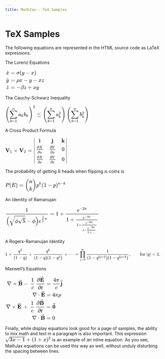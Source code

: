 ```yaml
---
title: MathJax---TeX Samples
...
```


TeX Samples
===========

The following equations are represented in the HTML source code as LaTeX
expressions.

The Lorenz Equations

<svg xmlns:xlink="http://www.w3.org/1999/xlink" width="16.965ex" height="9.176ex" style="vertical-align: -4.005ex;" viewBox="0 -2226.5 7304.5 3950.7" role="img" focusable="false" xmlns="http://www.w3.org/2000/svg">
<g stroke="currentColor" fill="currentColor" stroke-width="0" transform="matrix(1 0 0 -1 0 0)">
<g transform="translate(167,0)">
<g transform="translate(-11,0)">
<g transform="translate(0,1287)">
 <use xlink:href="#MJMATHI-78" x="0" y="0"></use>
 <use xlink:href="#MJMAIN-2D9" x="63" y="2"></use>
</g>
<g transform="translate(11,-64)">
 <use xlink:href="#MJMATHI-79" x="1" y="0"></use>
 <use xlink:href="#MJMAIN-2D9" x="60" y="3"></use>
</g>
<g transform="translate(14,-1381)">
 <use xlink:href="#MJMATHI-7A" x="16" y="0"></use>
 <use xlink:href="#MJMAIN-2D9" x="57" y="2"></use>
</g>
</g>
<g transform="translate(562,0)">
<g transform="translate(0,1287)">
 <use xlink:href="#MJMAIN-3D" x="277" y="0"></use>
 <use xlink:href="#MJMATHI-3C3" x="1334" y="0"></use>
 <use xlink:href="#MJMAIN-28" x="1906" y="0"></use>
 <use xlink:href="#MJMATHI-79" x="2296" y="0"></use>
 <use xlink:href="#MJMAIN-2212" x="3015" y="0"></use>
 <use xlink:href="#MJMATHI-78" x="4016" y="0"></use>
 <use xlink:href="#MJMAIN-29" x="4589" y="0"></use>
</g>
<g transform="translate(0,-64)">
 <use xlink:href="#MJMAIN-3D" x="277" y="0"></use>
 <use xlink:href="#MJMATHI-3C1" x="1334" y="0"></use>
 <use xlink:href="#MJMATHI-78" x="1851" y="0"></use>
 <use xlink:href="#MJMAIN-2212" x="2646" y="0"></use>
 <use xlink:href="#MJMATHI-79" x="3647" y="0"></use>
 <use xlink:href="#MJMAIN-2212" x="4366" y="0"></use>
 <use xlink:href="#MJMATHI-78" x="5367" y="0"></use>
 <use xlink:href="#MJMATHI-7A" x="5939" y="0"></use>
</g>
<g transform="translate(0,-1381)">
 <use xlink:href="#MJMAIN-3D" x="277" y="0"></use>
 <use xlink:href="#MJMAIN-2212" x="1334" y="0"></use>
 <use xlink:href="#MJMATHI-3B2" x="2112" y="0"></use>
 <use xlink:href="#MJMATHI-7A" x="2686" y="0"></use>
 <use xlink:href="#MJMAIN-2B" x="3376" y="0"></use>
 <use xlink:href="#MJMATHI-78" x="4377" y="0"></use>
 <use xlink:href="#MJMATHI-79" x="4950" y="0"></use>
</g>
</g>
</g>
</g>
</svg>

The Cauchy-Schwarz Inequality

<svg xmlns:xlink="http://www.w3.org/1999/xlink" width="35.62ex" height="8.009ex" style="vertical-align: -3.171ex;" viewBox="0 -2083 15336.2 3448.4" role="img" focusable="false" xmlns="http://www.w3.org/2000/svg">
<g stroke="currentColor" fill="currentColor" stroke-width="0" transform="matrix(1 0 0 -1 0 0)">
 <use xlink:href="#MJSZ4-28"></use>
<g transform="translate(792,0)">
 <use xlink:href="#MJSZ2-2211" x="0" y="0"></use>
<g transform="translate(85,-1110)">
 <use transform="scale(0.707)" xlink:href="#MJMATHI-6B" x="0" y="0"></use>
 <use transform="scale(0.707)" xlink:href="#MJMAIN-3D" x="521" y="0"></use>
 <use transform="scale(0.707)" xlink:href="#MJMAIN-31" x="1300" y="0"></use>
</g>
 <use transform="scale(0.707)" xlink:href="#MJMATHI-6E" x="721" y="1627"></use>
<g transform="translate(1611,0)">
 <use xlink:href="#MJMATHI-61" x="0" y="0"></use>
 <use transform="scale(0.707)" xlink:href="#MJMATHI-6B" x="748" y="-213"></use>
</g>
<g transform="translate(2609,0)">
 <use xlink:href="#MJMATHI-62" x="0" y="0"></use>
 <use transform="scale(0.707)" xlink:href="#MJMATHI-6B" x="607" y="-213"></use>
</g>
</g>
 <use xlink:href="#MJSZ4-29" x="4300" y="0"></use>
 <use transform="scale(0.707)" xlink:href="#MJMAIN-32" x="7202" y="2090"></use>
 <use xlink:href="#MJMAIN-2264" x="5824" y="0"></use>
<g transform="translate(6880,0)">
 <use xlink:href="#MJSZ4-28"></use>
<g transform="translate(792,0)">
 <use xlink:href="#MJSZ2-2211" x="0" y="0"></use>
<g transform="translate(85,-1110)">
 <use transform="scale(0.707)" xlink:href="#MJMATHI-6B" x="0" y="0"></use>
 <use transform="scale(0.707)" xlink:href="#MJMAIN-3D" x="521" y="0"></use>
 <use transform="scale(0.707)" xlink:href="#MJMAIN-31" x="1300" y="0"></use>
</g>
 <use transform="scale(0.707)" xlink:href="#MJMATHI-6E" x="721" y="1627"></use>
<g transform="translate(1611,0)">
 <use xlink:href="#MJMATHI-61" x="0" y="0"></use>
 <use transform="scale(0.707)" xlink:href="#MJMAIN-32" x="748" y="488"></use>
 <use transform="scale(0.707)" xlink:href="#MJMATHI-6B" x="748" y="-463"></use>
</g>
</g>
 <use xlink:href="#MJSZ4-29" x="3401" y="0"></use>
</g>
<g transform="translate(11241,0)">
 <use xlink:href="#MJSZ4-28"></use>
<g transform="translate(792,0)">
 <use xlink:href="#MJSZ2-2211" x="0" y="0"></use>
<g transform="translate(85,-1110)">
 <use transform="scale(0.707)" xlink:href="#MJMATHI-6B" x="0" y="0"></use>
 <use transform="scale(0.707)" xlink:href="#MJMAIN-3D" x="521" y="0"></use>
 <use transform="scale(0.707)" xlink:href="#MJMAIN-31" x="1300" y="0"></use>
</g>
 <use transform="scale(0.707)" xlink:href="#MJMATHI-6E" x="721" y="1627"></use>
<g transform="translate(1611,0)">
 <use xlink:href="#MJMATHI-62" x="0" y="0"></use>
 <use transform="scale(0.707)" xlink:href="#MJMAIN-32" x="607" y="488"></use>
 <use transform="scale(0.707)" xlink:href="#MJMATHI-6B" x="607" y="-463"></use>
</g>
</g>
 <use xlink:href="#MJSZ4-29" x="3301" y="0"></use>
</g>
</g>
</svg>

A Cross Product Formula

<svg xmlns:xlink="http://www.w3.org/1999/xlink" width="26.378ex" height="11.509ex" style="vertical-align: -5.171ex;" viewBox="0 -2728.8 11357.1 4955.4" role="img" focusable="false" xmlns="http://www.w3.org/2000/svg">
<g stroke="currentColor" fill="currentColor" stroke-width="0" transform="matrix(1 0 0 -1 0 0)">
 <use xlink:href="#MJMAINB-56" x="0" y="0"></use>
 <use transform="scale(0.707)" xlink:href="#MJMAIN-31" x="1229" y="-213"></use>
 <use xlink:href="#MJMAIN-D7" x="1545" y="0"></use>
<g transform="translate(2546,0)">
 <use xlink:href="#MJMAINB-56" x="0" y="0"></use>
 <use transform="scale(0.707)" xlink:href="#MJMAIN-32" x="1229" y="-213"></use>
</g>
 <use xlink:href="#MJMAIN-3D" x="4147" y="0"></use>
<g transform="translate(5203,0)">
<g transform="translate(0,2584)">
 <use xlink:href="#MJMAIN-2223" x="0" y="-751"></use>
<g transform="translate(0,-3027.2412677679954) scale(1,2.764635509677757)">
 <use xlink:href="#MJMAIN-2223"></use>
</g>
 <use xlink:href="#MJMAIN-2223" x="0" y="-4420"></use>
</g>
<g transform="translate(445,0)">
<g transform="translate(-11,0)">
 <use xlink:href="#MJMAINB-69" x="522" y="1784"></use>
<g transform="translate(0,216)">
<g transform="translate(120,0)">
<rect stroke="none" width="1124" height="60" x="0" y="220"></rect>
<g transform="translate(59,460)">
 <use transform="scale(0.707)" xlink:href="#MJMAIN-2202" x="0" y="0"></use>
 <use transform="scale(0.707)" xlink:href="#MJMATHI-58" x="567" y="0"></use>
</g>
<g transform="translate(158,-451)">
 <use transform="scale(0.707)" xlink:href="#MJMAIN-2202" x="0" y="0"></use>
 <use transform="scale(0.707)" xlink:href="#MJMATHI-75" x="567" y="0"></use>
</g>
</g>
</g>
<g transform="translate(0,-1618)">
<g transform="translate(120,0)">
<rect stroke="none" width="1124" height="60" x="0" y="220"></rect>
<g transform="translate(59,460)">
 <use transform="scale(0.707)" xlink:href="#MJMAIN-2202" x="0" y="0"></use>
 <use transform="scale(0.707)" xlink:href="#MJMATHI-58" x="567" y="0"></use>
</g>
<g transform="translate(189,-451)">
 <use transform="scale(0.707)" xlink:href="#MJMAIN-2202" x="0" y="0"></use>
 <use transform="scale(0.707)" xlink:href="#MJMATHI-76" x="567" y="0"></use>
</g>
</g>
</g>
</g>
<g transform="translate(2353,0)">
 <use xlink:href="#MJMAINB-6A" x="474" y="1784"></use>
<g transform="translate(0,216)">
<g transform="translate(120,0)">
<rect stroke="none" width="1061" height="60" x="0" y="220"></rect>
<g transform="translate(60,460)">
 <use transform="scale(0.707)" xlink:href="#MJMAIN-2202" x="0" y="0"></use>
 <use transform="scale(0.707)" xlink:href="#MJMATHI-59" x="567" y="0"></use>
</g>
<g transform="translate(127,-451)">
 <use transform="scale(0.707)" xlink:href="#MJMAIN-2202" x="0" y="0"></use>
 <use transform="scale(0.707)" xlink:href="#MJMATHI-75" x="567" y="0"></use>
</g>
</g>
</g>
<g transform="translate(0,-1618)">
<g transform="translate(120,0)">
<rect stroke="none" width="1061" height="60" x="0" y="220"></rect>
<g transform="translate(60,460)">
 <use transform="scale(0.707)" xlink:href="#MJMAIN-2202" x="0" y="0"></use>
 <use transform="scale(0.707)" xlink:href="#MJMATHI-59" x="567" y="0"></use>
</g>
<g transform="translate(158,-451)">
 <use transform="scale(0.707)" xlink:href="#MJMAIN-2202" x="0" y="0"></use>
 <use transform="scale(0.707)" xlink:href="#MJMATHI-76" x="567" y="0"></use>
</g>
</g>
</g>
</g>
<g transform="translate(4654,0)">
 <use xlink:href="#MJMAINB-6B" x="0" y="1784"></use>
 <use xlink:href="#MJMAIN-30" x="53" y="216"></use>
 <use xlink:href="#MJMAIN-30" x="53" y="-1618"></use>
</g>
</g>
<g transform="translate(5874,2584)">
 <use xlink:href="#MJMAIN-2223" x="0" y="-751"></use>
<g transform="translate(0,-3027.2412677679954) scale(1,2.764635509677757)">
 <use xlink:href="#MJMAIN-2223"></use>
</g>
 <use xlink:href="#MJMAIN-2223" x="0" y="-4420"></use>
</g>
</g>
</g>
</svg>

The probability of getting <svg xmlns:xlink="http://www.w3.org/1999/xlink" width="1.211ex" height="2.176ex" style="vertical-align: -0.338ex;" viewBox="0 -791.3 521.5 936.9" role="img" focusable="false" xmlns="http://www.w3.org/2000/svg">
<g stroke="currentColor" fill="currentColor" stroke-width="0" transform="matrix(1 0 0 -1 0 0)">
 <use xlink:href="#MJMATHI-6B" x="0" y="0"></use>
</g>
</svg> heads when flipping <svg xmlns:xlink="http://www.w3.org/1999/xlink" width="1.395ex" height="1.676ex" style="vertical-align: -0.338ex;" viewBox="0 -576.1 600.5 721.6" role="img" focusable="false" xmlns="http://www.w3.org/2000/svg">
<g stroke="currentColor" fill="currentColor" stroke-width="0" transform="matrix(1 0 0 -1 0 0)">
 <use xlink:href="#MJMATHI-6E" x="0" y="0"></use>
</g>
</svg> coins is

<svg xmlns:xlink="http://www.w3.org/1999/xlink" width="25.838ex" height="6.176ex" style="vertical-align: -2.505ex;" viewBox="0 -1580.7 11124.6 2659.1" role="img" focusable="false" xmlns="http://www.w3.org/2000/svg">
<g stroke="currentColor" fill="currentColor" stroke-width="0" transform="matrix(1 0 0 -1 0 0)">
 <use xlink:href="#MJMATHI-50" x="0" y="0"></use>
 <use xlink:href="#MJMAIN-28" x="751" y="0"></use>
 <use xlink:href="#MJMATHI-45" x="1141" y="0"></use>
 <use xlink:href="#MJMAIN-29" x="1905" y="0"></use>
 <use xlink:href="#MJMAIN-3D" x="2572" y="0"></use>
<g transform="translate(3629,0)">
 <use xlink:href="#MJSZ3-28" x="0" y="-1"></use>
<g transform="translate(736,0)">
 <use xlink:href="#MJMATHI-6E" x="0" y="676"></use>
 <use xlink:href="#MJMATHI-6B" x="39" y="-686"></use>
</g>
 <use xlink:href="#MJSZ3-29" x="1337" y="-1"></use>
</g>
<g transform="translate(5702,0)">
 <use xlink:href="#MJMATHI-70" x="0" y="0"></use>
 <use transform="scale(0.707)" xlink:href="#MJMATHI-6B" x="712" y="583"></use>
</g>
 <use xlink:href="#MJMAIN-28" x="6674" y="0"></use>
 <use xlink:href="#MJMAIN-31" x="7064" y="0"></use>
 <use xlink:href="#MJMAIN-2212" x="7787" y="0"></use>
 <use xlink:href="#MJMATHI-70" x="8787" y="0"></use>
<g transform="translate(9291,0)">
 <use xlink:href="#MJMAIN-29" x="0" y="0"></use>
<g transform="translate(389,412)">
 <use transform="scale(0.707)" xlink:href="#MJMATHI-6E" x="0" y="0"></use>
 <use transform="scale(0.707)" xlink:href="#MJMAIN-2212" x="600" y="0"></use>
 <use transform="scale(0.707)" xlink:href="#MJMATHI-6B" x="1379" y="0"></use>
</g>
</g>
</g>
</svg>

An Identity of Ramanujan

<svg xmlns:xlink="http://www.w3.org/1999/xlink" width="39.929ex" height="11.843ex" style="vertical-align: -8.005ex;" viewBox="0 -1652.5 17191.7 5098.9" role="img" focusable="false" xmlns="http://www.w3.org/2000/svg">
<g stroke="currentColor" fill="currentColor" stroke-width="0" transform="matrix(1 0 0 -1 0 0)">
<g transform="translate(120,0)">
<rect stroke="none" width="7684" height="60" x="0" y="220"></rect>
 <use xlink:href="#MJMAIN-31" x="3592" y="676"></use>
<g transform="translate(60,-1329)">
 <use xlink:href="#MJSZ2-28" x="0" y="-1"></use>
<g transform="translate(597,0)">
 <use xlink:href="#MJSZ2-221A" x="0" y="97"></use>
<rect stroke="none" width="1930" height="60" x="1000" y="1188"></rect>
<g transform="translate(1000,0)">
 <use xlink:href="#MJMATHI-3D5" x="0" y="0"></use>
<g transform="translate(596,0)">
 <use xlink:href="#MJMAIN-221A" x="0" y="28"></use>
<rect stroke="none" width="500" height="60" x="833" y="769"></rect>
 <use xlink:href="#MJMAIN-35" x="833" y="0"></use>
</g>
</g>
</g>
 <use xlink:href="#MJMAIN-2212" x="3750" y="0"></use>
 <use xlink:href="#MJMATHI-3D5" x="4751" y="0"></use>
 <use xlink:href="#MJSZ2-29" x="5347" y="-1"></use>
<g transform="translate(5945,0)">
 <use xlink:href="#MJMATHI-65" x="0" y="0"></use>
<g transform="translate(466,521)">
<g transform="translate(120,0)">
<rect stroke="none" width="407" height="60" x="0" y="146"></rect>
 <use transform="scale(0.574)" xlink:href="#MJMAIN-32" x="104" y="647"></use>
 <use transform="scale(0.574)" xlink:href="#MJMAIN-35" x="104" y="-698"></use>
</g>
 <use transform="scale(0.707)" xlink:href="#MJMATHI-3C0" x="915" y="0"></use>
</g>
</g>
</g>
</g>
 <use xlink:href="#MJMAIN-3D" x="8202" y="0"></use>
 <use xlink:href="#MJMAIN-31" x="9258" y="0"></use>
 <use xlink:href="#MJMAIN-2B" x="9981" y="0"></use>
<g transform="translate(10760,0)">
<g transform="translate(342,0)">
<rect stroke="none" width="5969" height="60" x="0" y="220"></rect>
<g transform="translate(2046,676)">
 <use xlink:href="#MJMATHI-65" x="0" y="0"></use>
<g transform="translate(466,362)">
 <use transform="scale(0.707)" xlink:href="#MJMAIN-2212" x="0" y="0"></use>
 <use transform="scale(0.707)" xlink:href="#MJMAIN-32" x="778" y="0"></use>
 <use transform="scale(0.707)" xlink:href="#MJMATHI-3C0" x="1279" y="0"></use>
</g>
</g>
<g transform="translate(60,-1066)">
 <use xlink:href="#MJMAIN-31" x="0" y="0"></use>
 <use xlink:href="#MJMAIN-2B" x="722" y="0"></use>
<g transform="translate(1501,0)">
<g transform="translate(342,0)">
<rect stroke="none" width="3885" height="60" x="0" y="220"></rect>
<g transform="translate(1210,453)">
 <use transform="scale(0.707)" xlink:href="#MJMATHI-65" x="0" y="0"></use>
<g transform="translate(329,204)">
 <use transform="scale(0.574)" xlink:href="#MJMAIN-2212" x="0" y="0"></use>
 <use transform="scale(0.574)" xlink:href="#MJMAIN-34" x="778" y="0"></use>
 <use transform="scale(0.574)" xlink:href="#MJMATHI-3C0" x="1279" y="0"></use>
</g>
</g>
<g transform="translate(60,-872)">
 <use transform="scale(0.707)" xlink:href="#MJMAIN-31" x="0" y="0"></use>
 <use transform="scale(0.707)" xlink:href="#MJMAIN-2B" x="500" y="0"></use>
<g transform="translate(904,0)">
<g transform="translate(120,0)">
<rect stroke="none" width="2621" height="60" x="0" y="146"></rect>
<g transform="translate(616,378)">
 <use transform="scale(0.574)" xlink:href="#MJMATHI-65" x="0" y="0"></use>
<g transform="translate(267,165)">
 <use transform="scale(0.574)" xlink:href="#MJMAIN-2212" x="0" y="0"></use>
 <use transform="scale(0.574)" xlink:href="#MJMAIN-36" x="778" y="0"></use>
 <use transform="scale(0.574)" xlink:href="#MJMATHI-3C0" x="1279" y="0"></use>
</g>
</g>
<g transform="translate(60,-912)">
 <use transform="scale(0.574)" xlink:href="#MJMAIN-31" x="0" y="0"></use>
 <use transform="scale(0.574)" xlink:href="#MJMAIN-2B" x="500" y="0"></use>
<g transform="translate(734,0)">
<g transform="translate(120,0)">
<rect stroke="none" width="1527" height="60" x="0" y="113"></rect>
<g transform="translate(69,344)">
 <use transform="scale(0.574)" xlink:href="#MJMATHI-65" x="0" y="0"></use>
<g transform="translate(267,165)">
 <use transform="scale(0.574)" xlink:href="#MJMAIN-2212" x="0" y="0"></use>
 <use transform="scale(0.574)" xlink:href="#MJMAIN-38" x="778" y="0"></use>
 <use transform="scale(0.574)" xlink:href="#MJMATHI-3C0" x="1279" y="0"></use>
</g>
</g>
<g transform="translate(60,-434)">
 <use transform="scale(0.574)" xlink:href="#MJMAIN-31" x="0" y="0"></use>
 <use transform="scale(0.574)" xlink:href="#MJMAIN-2B" x="500" y="0"></use>
 <use transform="scale(0.574)" xlink:href="#MJMAIN-2026" x="1279" y="0"></use>
</g>
</g>
</g>
</g>
</g>
</g>
</g>
</g>
</g>
</g>
</g>
</g>
</g>
</svg>

A Rogers-Ramanujan Identity

<svg xmlns:xlink="http://www.w3.org/1999/xlink" width="80.844ex" height="7.176ex" style="vertical-align: -3.338ex;" viewBox="0 -1652.5 34807.6 3089.6" role="img" focusable="false" xmlns="http://www.w3.org/2000/svg">
<g stroke="currentColor" fill="currentColor" stroke-width="0" transform="matrix(1 0 0 -1 0 0)">
 <use xlink:href="#MJMAIN-31" x="0" y="0"></use>
 <use xlink:href="#MJMAIN-2B" x="722" y="0"></use>
<g transform="translate(1501,0)">
<g transform="translate(342,0)">
<rect stroke="none" width="3082" height="60" x="0" y="220"></rect>
<g transform="translate(1082,714)">
 <use xlink:href="#MJMATHI-71" x="0" y="0"></use>
 <use transform="scale(0.707)" xlink:href="#MJMAIN-32" x="657" y="513"></use>
</g>
<g transform="translate(60,-771)">
 <use xlink:href="#MJMAIN-28" x="0" y="0"></use>
 <use xlink:href="#MJMAIN-31" x="389" y="0"></use>
 <use xlink:href="#MJMAIN-2212" x="1112" y="0"></use>
 <use xlink:href="#MJMATHI-71" x="2112" y="0"></use>
 <use xlink:href="#MJMAIN-29" x="2573" y="0"></use>
</g>
</g>
</g>
 <use xlink:href="#MJMAIN-2B" x="5268" y="0"></use>
<g transform="translate(6047,0)">
<g transform="translate(342,0)">
<rect stroke="none" width="6504" height="60" x="0" y="220"></rect>
<g transform="translate(2792,714)">
 <use xlink:href="#MJMATHI-71" x="0" y="0"></use>
 <use transform="scale(0.707)" xlink:href="#MJMAIN-36" x="657" y="513"></use>
</g>
<g transform="translate(60,-780)">
 <use xlink:href="#MJMAIN-28" x="0" y="0"></use>
 <use xlink:href="#MJMAIN-31" x="389" y="0"></use>
 <use xlink:href="#MJMAIN-2212" x="1112" y="0"></use>
 <use xlink:href="#MJMATHI-71" x="2112" y="0"></use>
 <use xlink:href="#MJMAIN-29" x="2573" y="0"></use>
 <use xlink:href="#MJMAIN-28" x="2962" y="0"></use>
 <use xlink:href="#MJMAIN-31" x="3352" y="0"></use>
 <use xlink:href="#MJMAIN-2212" x="4075" y="0"></use>
<g transform="translate(5075,0)">
 <use xlink:href="#MJMATHI-71" x="0" y="0"></use>
 <use transform="scale(0.707)" xlink:href="#MJMAIN-32" x="657" y="408"></use>
</g>
 <use xlink:href="#MJMAIN-29" x="5994" y="0"></use>
</g>
</g>
</g>
 <use xlink:href="#MJMAIN-2B" x="13235" y="0"></use>
 <use xlink:href="#MJMAIN-22EF" x="14236" y="0"></use>
 <use xlink:href="#MJMAIN-3D" x="15686" y="0"></use>
<g transform="translate(16742,0)">
 <use xlink:href="#MJSZ2-220F" x="0" y="0"></use>
<g transform="translate(41,-1090)">
 <use transform="scale(0.707)" xlink:href="#MJMATHI-6A" x="0" y="0"></use>
 <use transform="scale(0.707)" xlink:href="#MJMAIN-3D" x="412" y="0"></use>
 <use transform="scale(0.707)" xlink:href="#MJMAIN-30" x="1191" y="0"></use>
</g>
 <use transform="scale(0.707)" xlink:href="#MJMAIN-221E" x="403" y="1627"></use>
</g>
<g transform="translate(18021,0)">
<g transform="translate(286,0)">
<rect stroke="none" width="9354" height="60" x="0" y="220"></rect>
 <use xlink:href="#MJMAIN-31" x="4426" y="676"></use>
<g transform="translate(60,-780)">
 <use xlink:href="#MJMAIN-28" x="0" y="0"></use>
 <use xlink:href="#MJMAIN-31" x="389" y="0"></use>
 <use xlink:href="#MJMAIN-2212" x="1112" y="0"></use>
<g transform="translate(2112,0)">
 <use xlink:href="#MJMATHI-71" x="0" y="0"></use>
<g transform="translate(464,288)">
 <use transform="scale(0.707)" xlink:href="#MJMAIN-35" x="0" y="0"></use>
 <use transform="scale(0.707)" xlink:href="#MJMATHI-6A" x="500" y="0"></use>
 <use transform="scale(0.707)" xlink:href="#MJMAIN-2B" x="913" y="0"></use>
 <use transform="scale(0.707)" xlink:href="#MJMAIN-32" x="1691" y="0"></use>
</g>
</g>
 <use xlink:href="#MJMAIN-29" x="4227" y="0"></use>
 <use xlink:href="#MJMAIN-28" x="4617" y="0"></use>
 <use xlink:href="#MJMAIN-31" x="5006" y="0"></use>
 <use xlink:href="#MJMAIN-2212" x="5729" y="0"></use>
<g transform="translate(6730,0)">
 <use xlink:href="#MJMATHI-71" x="0" y="0"></use>
<g transform="translate(464,288)">
 <use transform="scale(0.707)" xlink:href="#MJMAIN-35" x="0" y="0"></use>
 <use transform="scale(0.707)" xlink:href="#MJMATHI-6A" x="500" y="0"></use>
 <use transform="scale(0.707)" xlink:href="#MJMAIN-2B" x="913" y="0"></use>
 <use transform="scale(0.707)" xlink:href="#MJMAIN-33" x="1691" y="0"></use>
</g>
</g>
 <use xlink:href="#MJMAIN-29" x="8844" y="0"></use>
</g>
</g>
</g>
 <use xlink:href="#MJMAIN-2C" x="27782" y="0"></use>
<g transform="translate(30227,0)">
 <use xlink:href="#MJMAIN-66"></use>
 <use xlink:href="#MJMAIN-6F" x="306" y="0"></use>
 <use xlink:href="#MJMAIN-72" x="807" y="0"></use>
<g transform="translate(1449,0)">
 <use xlink:href="#MJMAIN-7C" x="0" y="0"></use>
 <use xlink:href="#MJMATHI-71" x="278" y="0"></use>
 <use xlink:href="#MJMAIN-7C" x="739" y="0"></use>
 <use xlink:href="#MJMAIN-3C" x="1295" y="0"></use>
 <use xlink:href="#MJMAIN-31" x="2351" y="0"></use>
</g>
</g>
 <use xlink:href="#MJMAIN-2E" x="34529" y="0"></use>
</g>
</svg>

Maxwell’s Equations

<svg xmlns:xlink="http://www.w3.org/1999/xlink" width="24.863ex" height="19.509ex" style="vertical-align: -9.171ex;" viewBox="0 -4451.1 10705 8399.8" role="img" focusable="false" xmlns="http://www.w3.org/2000/svg">
<g stroke="currentColor" fill="currentColor" stroke-width="0" transform="matrix(1 0 0 -1 0 0)">
<g transform="translate(167,0)">
<g transform="translate(-11,0)">
<g transform="translate(166,2661)">
 <use xlink:href="#MJMAIN-2207" x="0" y="0"></use>
 <use xlink:href="#MJMAIN-D7" x="1055" y="0"></use>
<g transform="translate(2056,0)">
 <use xlink:href="#MJMAINB-42" x="0" y="0"></use>
 <use xlink:href="#MJMAIN-20D7" x="644" y="279"></use>
</g>
 <use xlink:href="#MJMAIN-2212" x="3097" y="0"></use>
<g transform="translate(4042,0)">
<g transform="translate(342,0)">
<rect stroke="none" width="620" height="60" x="0" y="220"></rect>
 <use xlink:href="#MJMAIN-31" x="60" y="676"></use>
 <use xlink:href="#MJMATHI-63" x="93" y="-686"></use>
</g>
</g>
<g transform="translate(5291,0)">
<g transform="translate(120,0)">
<rect stroke="none" width="1444" height="60" x="0" y="220"></rect>
<g transform="translate(60,676)">
 <use xlink:href="#MJMAIN-2202" x="0" y="0"></use>
<g transform="translate(567,0)">
 <use xlink:href="#MJMAINB-45" x="0" y="0"></use>
 <use xlink:href="#MJMAIN-20D7" x="613" y="273"></use>
</g>
</g>
<g transform="translate(257,-736)">
 <use xlink:href="#MJMAIN-2202" x="0" y="0"></use>
 <use xlink:href="#MJMATHI-74" x="567" y="0"></use>
</g>
</g>
</g>
</g>
<g transform="translate(4829,614)">
 <use xlink:href="#MJMAIN-2207" x="0" y="0"></use>
 <use xlink:href="#MJMAIN-22C5" x="1055" y="0"></use>
<g transform="translate(1556,0)">
 <use xlink:href="#MJMAINB-45" x="0" y="0"></use>
 <use xlink:href="#MJMAIN-20D7" x="613" y="273"></use>
</g>
</g>
<g transform="translate(0,-1574)">
 <use xlink:href="#MJMAIN-2207" x="0" y="0"></use>
 <use xlink:href="#MJMAIN-D7" x="1055" y="0"></use>
<g transform="translate(2056,0)">
 <use xlink:href="#MJMAINB-45" x="0" y="0"></use>
 <use xlink:href="#MJMAIN-20D7" x="613" y="273"></use>
</g>
 <use xlink:href="#MJMAIN-2B" x="3201" y="0"></use>
<g transform="translate(4147,0)">
<g transform="translate(342,0)">
<rect stroke="none" width="620" height="60" x="0" y="220"></rect>
 <use xlink:href="#MJMAIN-31" x="60" y="676"></use>
 <use xlink:href="#MJMATHI-63" x="93" y="-686"></use>
</g>
</g>
<g transform="translate(5396,0)">
<g transform="translate(120,0)">
<rect stroke="none" width="1506" height="60" x="0" y="220"></rect>
<g transform="translate(60,676)">
 <use xlink:href="#MJMAIN-2202" x="0" y="0"></use>
<g transform="translate(567,0)">
 <use xlink:href="#MJMAINB-42" x="0" y="0"></use>
 <use xlink:href="#MJMAIN-20D7" x="644" y="279"></use>
</g>
</g>
<g transform="translate(288,-736)">
 <use xlink:href="#MJMAIN-2202" x="0" y="0"></use>
 <use xlink:href="#MJMATHI-74" x="567" y="0"></use>
</g>
</g>
</g>
</g>
<g transform="translate(4767,-3627)">
 <use xlink:href="#MJMAIN-2207" x="0" y="0"></use>
 <use xlink:href="#MJMAIN-22C5" x="1055" y="0"></use>
<g transform="translate(1556,0)">
 <use xlink:href="#MJMAINB-42" x="0" y="0"></use>
 <use xlink:href="#MJMAIN-20D7" x="644" y="279"></use>
</g>
</g>
</g>
<g transform="translate(7131,0)">
<g transform="translate(0,2661)">
 <use xlink:href="#MJMAIN-3D" x="277" y="0"></use>
<g transform="translate(1056,0)">
<g transform="translate(397,0)">
<rect stroke="none" width="1194" height="60" x="0" y="220"></rect>
<g transform="translate(60,676)">
 <use xlink:href="#MJMAIN-34" x="0" y="0"></use>
 <use xlink:href="#MJMATHI-3C0" x="500" y="0"></use>
</g>
 <use xlink:href="#MJMATHI-63" x="380" y="-686"></use>
</g>
</g>
<g transform="translate(2768,0)">
 <use xlink:href="#MJMAINB-6A" x="59" y="0"></use>
 <use xlink:href="#MJMAIN-20D7" x="470" y="288"></use>
</g>
</g>
<g transform="translate(0,614)">
 <use xlink:href="#MJMAIN-3D" x="277" y="0"></use>
 <use xlink:href="#MJMAIN-34" x="1334" y="0"></use>
 <use xlink:href="#MJMATHI-3C0" x="1834" y="0"></use>
 <use xlink:href="#MJMATHI-3C1" x="2408" y="0"></use>
</g>
<g transform="translate(0,-1574)">
 <use xlink:href="#MJMAIN-3D" x="277" y="0"></use>
<g transform="translate(1334,0)">
 <use xlink:href="#MJMAINB-30" x="0" y="0"></use>
 <use xlink:href="#MJMAIN-20D7" x="522" y="247"></use>
</g>
</g>
<g transform="translate(0,-3627)">
 <use xlink:href="#MJMAIN-3D" x="277" y="0"></use>
 <use xlink:href="#MJMAIN-30" x="1334" y="0"></use>
</g>
</g>
</g>
</g>
</svg>

Finally, while display equations look good for a page of samples, the
ability to mix math and text in a paragraph is also important. This
expression <svg xmlns:xlink="http://www.w3.org/1999/xlink" width="19.467ex" height="3.009ex" style="vertical-align: -0.838ex;" viewBox="0 -934.9 8381.7 1295.7" role="img" focusable="false" xmlns="http://www.w3.org/2000/svg">
<g stroke="currentColor" fill="currentColor" stroke-width="0" transform="matrix(1 0 0 -1 0 0)">
 <use xlink:href="#MJMAIN-221A" x="0" y="-2"></use>
<rect stroke="none" width="2796" height="60" x="833" y="739"></rect>
<g transform="translate(833,0)">
 <use xlink:href="#MJMAIN-33" x="0" y="0"></use>
 <use xlink:href="#MJMATHI-78" x="500" y="0"></use>
 <use xlink:href="#MJMAIN-2212" x="1295" y="0"></use>
 <use xlink:href="#MJMAIN-31" x="2295" y="0"></use>
</g>
 <use xlink:href="#MJMAIN-2B" x="3852" y="0"></use>
 <use xlink:href="#MJMAIN-28" x="4852" y="0"></use>
 <use xlink:href="#MJMAIN-31" x="5242" y="0"></use>
 <use xlink:href="#MJMAIN-2B" x="5965" y="0"></use>
 <use xlink:href="#MJMATHI-78" x="6965" y="0"></use>
<g transform="translate(7538,0)">
 <use xlink:href="#MJMAIN-29" x="0" y="0"></use>
 <use transform="scale(0.707)" xlink:href="#MJMAIN-32" x="550" y="513"></use>
</g>
</g>
</svg> is an example of an inline
equation. As you see, MathJax equations can be used this way as well,
without unduly disturbing the spacing between lines.

<svg style="display: none;"><defs id="MathJax_SVG_glyphs"><path stroke-width="1" id="MJMATHI-78" d="M52 289Q59 331 106 386T222 442Q257 442 286 424T329 379Q371 442 430 442Q467 442 494 420T522 361Q522 332 508 314T481 292T458 288Q439 288 427 299T415 328Q415 374 465 391Q454 404 425 404Q412 404 406 402Q368 386 350 336Q290 115 290 78Q290 50 306 38T341 26Q378 26 414 59T463 140Q466 150 469 151T485 153H489Q504 153 504 145Q504 144 502 134Q486 77 440 33T333 -11Q263 -11 227 52Q186 -10 133 -10H127Q78 -10 57 16T35 71Q35 103 54 123T99 143Q142 143 142 101Q142 81 130 66T107 46T94 41L91 40Q91 39 97 36T113 29T132 26Q168 26 194 71Q203 87 217 139T245 247T261 313Q266 340 266 352Q266 380 251 392T217 404Q177 404 142 372T93 290Q91 281 88 280T72 278H58Q52 284 52 289Z"></path><path stroke-width="1" id="MJMAIN-2D9" d="M190 609Q190 637 208 653T252 669Q275 667 292 652T309 609Q309 579 292 564T250 549Q225 549 208 564T190 609Z"></path><path stroke-width="1" id="MJMAIN-3D" d="M56 347Q56 360 70 367H707Q722 359 722 347Q722 336 708 328L390 327H72Q56 332 56 347ZM56 153Q56 168 72 173H708Q722 163 722 153Q722 140 707 133H70Q56 140 56 153Z"></path><path stroke-width="1" id="MJMATHI-3C3" d="M184 -11Q116 -11 74 34T31 147Q31 247 104 333T274 430Q275 431 414 431H552Q553 430 555 429T559 427T562 425T565 422T567 420T569 416T570 412T571 407T572 401Q572 357 507 357Q500 357 490 357T476 358H416L421 348Q439 310 439 263Q439 153 359 71T184 -11ZM361 278Q361 358 276 358Q152 358 115 184Q114 180 114 178Q106 141 106 117Q106 67 131 47T188 26Q242 26 287 73Q316 103 334 153T356 233T361 278Z"></path><path stroke-width="1" id="MJMAIN-28" d="M94 250Q94 319 104 381T127 488T164 576T202 643T244 695T277 729T302 750H315H319Q333 750 333 741Q333 738 316 720T275 667T226 581T184 443T167 250T184 58T225 -81T274 -167T316 -220T333 -241Q333 -250 318 -250H315H302L274 -226Q180 -141 137 -14T94 250Z"></path><path stroke-width="1" id="MJMATHI-79" d="M21 287Q21 301 36 335T84 406T158 442Q199 442 224 419T250 355Q248 336 247 334Q247 331 231 288T198 191T182 105Q182 62 196 45T238 27Q261 27 281 38T312 61T339 94Q339 95 344 114T358 173T377 247Q415 397 419 404Q432 431 462 431Q475 431 483 424T494 412T496 403Q496 390 447 193T391 -23Q363 -106 294 -155T156 -205Q111 -205 77 -183T43 -117Q43 -95 50 -80T69 -58T89 -48T106 -45Q150 -45 150 -87Q150 -107 138 -122T115 -142T102 -147L99 -148Q101 -153 118 -160T152 -167H160Q177 -167 186 -165Q219 -156 247 -127T290 -65T313 -9T321 21L315 17Q309 13 296 6T270 -6Q250 -11 231 -11Q185 -11 150 11T104 82Q103 89 103 113Q103 170 138 262T173 379Q173 380 173 381Q173 390 173 393T169 400T158 404H154Q131 404 112 385T82 344T65 302T57 280Q55 278 41 278H27Q21 284 21 287Z"></path><path stroke-width="1" id="MJMAIN-2212" d="M84 237T84 250T98 270H679Q694 262 694 250T679 230H98Q84 237 84 250Z"></path><path stroke-width="1" id="MJMAIN-29" d="M60 749L64 750Q69 750 74 750H86L114 726Q208 641 251 514T294 250Q294 182 284 119T261 12T224 -76T186 -143T145 -194T113 -227T90 -246Q87 -249 86 -250H74Q66 -250 63 -250T58 -247T55 -238Q56 -237 66 -225Q221 -64 221 250T66 725Q56 737 55 738Q55 746 60 749Z"></path><path stroke-width="1" id="MJMATHI-3C1" d="M58 -216Q25 -216 23 -186Q23 -176 73 26T127 234Q143 289 182 341Q252 427 341 441Q343 441 349 441T359 442Q432 442 471 394T510 276Q510 219 486 165T425 74T345 13T266 -10H255H248Q197 -10 165 35L160 41L133 -71Q108 -168 104 -181T92 -202Q76 -216 58 -216ZM424 322Q424 359 407 382T357 405Q322 405 287 376T231 300Q217 269 193 170L176 102Q193 26 260 26Q298 26 334 62Q367 92 389 158T418 266T424 322Z"></path><path stroke-width="1" id="MJMATHI-7A" d="M347 338Q337 338 294 349T231 360Q211 360 197 356T174 346T162 335T155 324L153 320Q150 317 138 317Q117 317 117 325Q117 330 120 339Q133 378 163 406T229 440Q241 442 246 442Q271 442 291 425T329 392T367 375Q389 375 411 408T434 441Q435 442 449 442H462Q468 436 468 434Q468 430 463 420T449 399T432 377T418 358L411 349Q368 298 275 214T160 106L148 94L163 93Q185 93 227 82T290 71Q328 71 360 90T402 140Q406 149 409 151T424 153Q443 153 443 143Q443 138 442 134Q425 72 376 31T278 -11Q252 -11 232 6T193 40T155 57Q111 57 76 -3Q70 -11 59 -11H54H41Q35 -5 35 -2Q35 13 93 84Q132 129 225 214T340 322Q352 338 347 338Z"></path><path stroke-width="1" id="MJMATHI-3B2" d="M29 -194Q23 -188 23 -186Q23 -183 102 134T186 465Q208 533 243 584T309 658Q365 705 429 705H431Q493 705 533 667T573 570Q573 465 469 396L482 383Q533 332 533 252Q533 139 448 65T257 -10Q227 -10 203 -2T165 17T143 40T131 59T126 65L62 -188Q60 -194 42 -194H29ZM353 431Q392 431 427 419L432 422Q436 426 439 429T449 439T461 453T472 471T484 495T493 524T501 560Q503 569 503 593Q503 611 502 616Q487 667 426 667Q384 667 347 643T286 582T247 514T224 455Q219 439 186 308T152 168Q151 163 151 147Q151 99 173 68Q204 26 260 26Q302 26 349 51T425 137Q441 171 449 214T457 279Q457 337 422 372Q380 358 347 358H337Q258 358 258 389Q258 396 261 403Q275 431 353 431Z"></path><path stroke-width="1" id="MJMAIN-2B" d="M56 237T56 250T70 270H369V420L370 570Q380 583 389 583Q402 583 409 568V270H707Q722 262 722 250T707 230H409V-68Q401 -82 391 -82H389H387Q375 -82 369 -68V230H70Q56 237 56 250Z"></path><path stroke-width="1" id="MJSZ2-2211" d="M60 948Q63 950 665 950H1267L1325 815Q1384 677 1388 669H1348L1341 683Q1320 724 1285 761Q1235 809 1174 838T1033 881T882 898T699 902H574H543H251L259 891Q722 258 724 252Q725 250 724 246Q721 243 460 -56L196 -356Q196 -357 407 -357Q459 -357 548 -357T676 -358Q812 -358 896 -353T1063 -332T1204 -283T1307 -196Q1328 -170 1348 -124H1388Q1388 -125 1381 -145T1356 -210T1325 -294L1267 -449L666 -450Q64 -450 61 -448Q55 -446 55 -439Q55 -437 57 -433L590 177Q590 178 557 222T452 366T322 544L56 909L55 924Q55 945 60 948Z"></path><path stroke-width="1" id="MJMATHI-6B" d="M121 647Q121 657 125 670T137 683Q138 683 209 688T282 694Q294 694 294 686Q294 679 244 477Q194 279 194 272Q213 282 223 291Q247 309 292 354T362 415Q402 442 438 442Q468 442 485 423T503 369Q503 344 496 327T477 302T456 291T438 288Q418 288 406 299T394 328Q394 353 410 369T442 390L458 393Q446 405 434 405H430Q398 402 367 380T294 316T228 255Q230 254 243 252T267 246T293 238T320 224T342 206T359 180T365 147Q365 130 360 106T354 66Q354 26 381 26Q429 26 459 145Q461 153 479 153H483Q499 153 499 144Q499 139 496 130Q455 -11 378 -11Q333 -11 305 15T277 90Q277 108 280 121T283 145Q283 167 269 183T234 206T200 217T182 220H180Q168 178 159 139T145 81T136 44T129 20T122 7T111 -2Q98 -11 83 -11Q66 -11 57 -1T48 16Q48 26 85 176T158 471L195 616Q196 629 188 632T149 637H144Q134 637 131 637T124 640T121 647Z"></path><path stroke-width="1" id="MJMAIN-31" d="M213 578L200 573Q186 568 160 563T102 556H83V602H102Q149 604 189 617T245 641T273 663Q275 666 285 666Q294 666 302 660V361L303 61Q310 54 315 52T339 48T401 46H427V0H416Q395 3 257 3Q121 3 100 0H88V46H114Q136 46 152 46T177 47T193 50T201 52T207 57T213 61V578Z"></path><path stroke-width="1" id="MJMATHI-6E" d="M21 287Q22 293 24 303T36 341T56 388T89 425T135 442Q171 442 195 424T225 390T231 369Q231 367 232 367L243 378Q304 442 382 442Q436 442 469 415T503 336T465 179T427 52Q427 26 444 26Q450 26 453 27Q482 32 505 65T540 145Q542 153 560 153Q580 153 580 145Q580 144 576 130Q568 101 554 73T508 17T439 -10Q392 -10 371 17T350 73Q350 92 386 193T423 345Q423 404 379 404H374Q288 404 229 303L222 291L189 157Q156 26 151 16Q138 -11 108 -11Q95 -11 87 -5T76 7T74 17Q74 30 112 180T152 343Q153 348 153 366Q153 405 129 405Q91 405 66 305Q60 285 60 284Q58 278 41 278H27Q21 284 21 287Z"></path><path stroke-width="1" id="MJMATHI-61" d="M33 157Q33 258 109 349T280 441Q331 441 370 392Q386 422 416 422Q429 422 439 414T449 394Q449 381 412 234T374 68Q374 43 381 35T402 26Q411 27 422 35Q443 55 463 131Q469 151 473 152Q475 153 483 153H487Q506 153 506 144Q506 138 501 117T481 63T449 13Q436 0 417 -8Q409 -10 393 -10Q359 -10 336 5T306 36L300 51Q299 52 296 50Q294 48 292 46Q233 -10 172 -10Q117 -10 75 30T33 157ZM351 328Q351 334 346 350T323 385T277 405Q242 405 210 374T160 293Q131 214 119 129Q119 126 119 118T118 106Q118 61 136 44T179 26Q217 26 254 59T298 110Q300 114 325 217T351 328Z"></path><path stroke-width="1" id="MJMATHI-62" d="M73 647Q73 657 77 670T89 683Q90 683 161 688T234 694Q246 694 246 685T212 542Q204 508 195 472T180 418L176 399Q176 396 182 402Q231 442 283 442Q345 442 383 396T422 280Q422 169 343 79T173 -11Q123 -11 82 27T40 150V159Q40 180 48 217T97 414Q147 611 147 623T109 637Q104 637 101 637H96Q86 637 83 637T76 640T73 647ZM336 325V331Q336 405 275 405Q258 405 240 397T207 376T181 352T163 330L157 322L136 236Q114 150 114 114Q114 66 138 42Q154 26 178 26Q211 26 245 58Q270 81 285 114T318 219Q336 291 336 325Z"></path><path stroke-width="1" id="MJSZ4-28" d="M758 -1237T758 -1240T752 -1249H736Q718 -1249 717 -1248Q711 -1245 672 -1199Q237 -706 237 251T672 1700Q697 1730 716 1749Q718 1750 735 1750H752Q758 1744 758 1741Q758 1737 740 1713T689 1644T619 1537T540 1380T463 1176Q348 802 348 251Q348 -242 441 -599T744 -1218Q758 -1237 758 -1240Z"></path><path stroke-width="1" id="MJSZ4-29" d="M33 1741Q33 1750 51 1750H60H65Q73 1750 81 1743T119 1700Q554 1207 554 251Q554 -707 119 -1199Q76 -1250 66 -1250Q65 -1250 62 -1250T56 -1249Q55 -1249 53 -1249T49 -1250Q33 -1250 33 -1239Q33 -1236 50 -1214T98 -1150T163 -1052T238 -910T311 -727Q443 -335 443 251Q443 402 436 532T405 831T339 1142T224 1438T50 1716Q33 1737 33 1741Z"></path><path stroke-width="1" id="MJMAIN-32" d="M109 429Q82 429 66 447T50 491Q50 562 103 614T235 666Q326 666 387 610T449 465Q449 422 429 383T381 315T301 241Q265 210 201 149L142 93L218 92Q375 92 385 97Q392 99 409 186V189H449V186Q448 183 436 95T421 3V0H50V19V31Q50 38 56 46T86 81Q115 113 136 137Q145 147 170 174T204 211T233 244T261 278T284 308T305 340T320 369T333 401T340 431T343 464Q343 527 309 573T212 619Q179 619 154 602T119 569T109 550Q109 549 114 549Q132 549 151 535T170 489Q170 464 154 447T109 429Z"></path><path stroke-width="1" id="MJMAIN-2264" d="M674 636Q682 636 688 630T694 615T687 601Q686 600 417 472L151 346L399 228Q687 92 691 87Q694 81 694 76Q694 58 676 56H670L382 192Q92 329 90 331Q83 336 83 348Q84 359 96 365Q104 369 382 500T665 634Q669 636 674 636ZM84 -118Q84 -108 99 -98H678Q694 -104 694 -118Q694 -130 679 -138H98Q84 -131 84 -118Z"></path><path stroke-width="1" id="MJMAINB-56" d="M592 686H604Q615 685 631 685T666 684T700 684T724 683Q829 683 835 686H843V624H744L611 315Q584 254 546 165Q492 40 482 19T461 -6L460 -7H409Q398 -4 391 9Q385 20 257 315L124 624H25V686H36Q57 683 190 683Q340 683 364 686H377V624H289L384 403L480 185L492 212Q504 240 529 298T575 405L670 624H582V686H592Z"></path><path stroke-width="1" id="MJMAIN-D7" d="M630 29Q630 9 609 9Q604 9 587 25T493 118L389 222L284 117Q178 13 175 11Q171 9 168 9Q160 9 154 15T147 29Q147 36 161 51T255 146L359 250L255 354Q174 435 161 449T147 471Q147 480 153 485T168 490Q173 490 175 489Q178 487 284 383L389 278L493 382Q570 459 587 475T609 491Q630 491 630 471Q630 464 620 453T522 355L418 250L522 145Q606 61 618 48T630 29Z"></path><path stroke-width="1" id="MJMAIN-7C" d="M139 -249H137Q125 -249 119 -235V251L120 737Q130 750 139 750Q152 750 159 735V-235Q151 -249 141 -249H139Z"></path><path stroke-width="1" id="MJMAINB-69" d="M72 610Q72 649 98 672T159 695Q193 693 217 670T241 610Q241 572 217 549T157 525Q120 525 96 548T72 610ZM46 442L136 446L226 450H232V62H294V0H286Q271 3 171 3Q67 3 49 0H40V62H109V209Q109 358 108 362Q103 380 55 380H43V442H46Z"></path><path stroke-width="1" id="MJMAINB-6A" d="M104 610Q104 649 130 672T191 695Q225 693 249 670T273 610Q273 572 249 549T189 525Q152 525 128 548T104 610ZM78 442L173 446L268 450H274V196Q274 -5 274 -37T269 -83Q256 -132 201 -166T71 -200Q10 -200 -30 -173T-71 -102Q-71 -70 -51 -51T-1 -31Q27 -31 48 -49T69 -100Q69 -121 53 -147H56Q66 -149 77 -149H80Q90 -149 100 -146T127 -125T149 -73Q151 -55 151 149V362Q150 364 148 366T145 370T142 373T138 375T133 377T124 378T113 379T97 380H75V442H78Z"></path><path stroke-width="1" id="MJMAINB-6B" d="M32 686L123 690Q214 694 215 694H221V255L377 382H346V444H355Q370 441 476 441Q544 441 556 444H562V382H476L347 277L515 62H587V0H579Q564 3 476 3Q370 3 352 0H343V62H358L373 63L260 206L237 189L216 172V62H285V0H277Q259 3 157 3Q46 3 37 0H29V62H98V332Q98 387 98 453T99 534Q99 593 97 605T83 620Q69 624 42 624H29V686H32Z"></path><path stroke-width="1" id="MJMAIN-2202" d="M202 508Q179 508 169 520T158 547Q158 557 164 577T185 624T230 675T301 710L333 715H345Q378 715 384 714Q447 703 489 661T549 568T566 457Q566 362 519 240T402 53Q321 -22 223 -22Q123 -22 73 56Q42 102 42 148V159Q42 276 129 370T322 465Q383 465 414 434T455 367L458 378Q478 461 478 515Q478 603 437 639T344 676Q266 676 223 612Q264 606 264 572Q264 547 246 528T202 508ZM430 306Q430 372 401 400T333 428Q270 428 222 382Q197 354 183 323T150 221Q132 149 132 116Q132 21 232 21Q244 21 250 22Q327 35 374 112Q389 137 409 196T430 306Z"></path><path stroke-width="1" id="MJMATHI-58" d="M42 0H40Q26 0 26 11Q26 15 29 27Q33 41 36 43T55 46Q141 49 190 98Q200 108 306 224T411 342Q302 620 297 625Q288 636 234 637H206Q200 643 200 645T202 664Q206 677 212 683H226Q260 681 347 681Q380 681 408 681T453 682T473 682Q490 682 490 671Q490 670 488 658Q484 643 481 640T465 637Q434 634 411 620L488 426L541 485Q646 598 646 610Q646 628 622 635Q617 635 609 637Q594 637 594 648Q594 650 596 664Q600 677 606 683H618Q619 683 643 683T697 681T738 680Q828 680 837 683H845Q852 676 852 672Q850 647 840 637H824Q790 636 763 628T722 611T698 593L687 584Q687 585 592 480L505 384Q505 383 536 304T601 142T638 56Q648 47 699 46Q734 46 734 37Q734 35 732 23Q728 7 725 4T711 1Q708 1 678 1T589 2Q528 2 496 2T461 1Q444 1 444 10Q444 11 446 25Q448 35 450 39T455 44T464 46T480 47T506 54Q523 62 523 64Q522 64 476 181L429 299Q241 95 236 84Q232 76 232 72Q232 53 261 47Q262 47 267 47T273 46Q276 46 277 46T280 45T283 42T284 35Q284 26 282 19Q279 6 276 4T261 1Q258 1 243 1T201 2T142 2Q64 2 42 0Z"></path><path stroke-width="1" id="MJMATHI-75" d="M21 287Q21 295 30 318T55 370T99 420T158 442Q204 442 227 417T250 358Q250 340 216 246T182 105Q182 62 196 45T238 27T291 44T328 78L339 95Q341 99 377 247Q407 367 413 387T427 416Q444 431 463 431Q480 431 488 421T496 402L420 84Q419 79 419 68Q419 43 426 35T447 26Q469 29 482 57T512 145Q514 153 532 153Q551 153 551 144Q550 139 549 130T540 98T523 55T498 17T462 -8Q454 -10 438 -10Q372 -10 347 46Q345 45 336 36T318 21T296 6T267 -6T233 -11Q189 -11 155 7Q103 38 103 113Q103 170 138 262T173 379Q173 380 173 381Q173 390 173 393T169 400T158 404H154Q131 404 112 385T82 344T65 302T57 280Q55 278 41 278H27Q21 284 21 287Z"></path><path stroke-width="1" id="MJMATHI-59" d="M66 637Q54 637 49 637T39 638T32 641T30 647T33 664T42 682Q44 683 56 683Q104 680 165 680Q288 680 306 683H316Q322 677 322 674T320 656Q316 643 310 637H298Q242 637 242 624Q242 619 292 477T343 333L346 336Q350 340 358 349T379 373T411 410T454 461Q546 568 561 587T577 618Q577 634 545 637Q528 637 528 647Q528 649 530 661Q533 676 535 679T549 683Q551 683 578 682T657 680Q684 680 713 681T746 682Q763 682 763 673Q763 669 760 657T755 643Q753 637 734 637Q662 632 617 587Q608 578 477 424L348 273L322 169Q295 62 295 57Q295 46 363 46Q379 46 384 45T390 35Q390 33 388 23Q384 6 382 4T366 1Q361 1 324 1T232 2Q170 2 138 2T102 1Q84 1 84 9Q84 14 87 24Q88 27 89 30T90 35T91 39T93 42T96 44T101 45T107 45T116 46T129 46Q168 47 180 50T198 63Q201 68 227 171L252 274L129 623Q128 624 127 625T125 627T122 629T118 631T113 633T105 634T96 635T83 636T66 637Z"></path><path stroke-width="1" id="MJMAIN-30" d="M96 585Q152 666 249 666Q297 666 345 640T423 548Q460 465 460 320Q460 165 417 83Q397 41 362 16T301 -15T250 -22Q224 -22 198 -16T137 16T82 83Q39 165 39 320Q39 494 96 585ZM321 597Q291 629 250 629Q208 629 178 597Q153 571 145 525T137 333Q137 175 145 125T181 46Q209 16 250 16Q290 16 318 46Q347 76 354 130T362 333Q362 478 354 524T321 597Z"></path><path stroke-width="1" id="MJMATHI-76" d="M173 380Q173 405 154 405Q130 405 104 376T61 287Q60 286 59 284T58 281T56 279T53 278T49 278T41 278H27Q21 284 21 287Q21 294 29 316T53 368T97 419T160 441Q202 441 225 417T249 361Q249 344 246 335Q246 329 231 291T200 202T182 113Q182 86 187 69Q200 26 250 26Q287 26 319 60T369 139T398 222T409 277Q409 300 401 317T383 343T365 361T357 383Q357 405 376 424T417 443Q436 443 451 425T467 367Q467 340 455 284T418 159T347 40T241 -11Q177 -11 139 22Q102 54 102 117Q102 148 110 181T151 298Q173 362 173 380Z"></path><path stroke-width="1" id="MJMAIN-2223" d="M139 -249H137Q125 -249 119 -235V251L120 737Q130 750 139 750Q152 750 159 735V-235Q151 -249 141 -249H139Z"></path><path stroke-width="1" id="MJMATHI-50" d="M287 628Q287 635 230 637Q206 637 199 638T192 648Q192 649 194 659Q200 679 203 681T397 683Q587 682 600 680Q664 669 707 631T751 530Q751 453 685 389Q616 321 507 303Q500 302 402 301H307L277 182Q247 66 247 59Q247 55 248 54T255 50T272 48T305 46H336Q342 37 342 35Q342 19 335 5Q330 0 319 0Q316 0 282 1T182 2Q120 2 87 2T51 1Q33 1 33 11Q33 13 36 25Q40 41 44 43T67 46Q94 46 127 49Q141 52 146 61Q149 65 218 339T287 628ZM645 554Q645 567 643 575T634 597T609 619T560 635Q553 636 480 637Q463 637 445 637T416 636T404 636Q391 635 386 627Q384 621 367 550T332 412T314 344Q314 342 395 342H407H430Q542 342 590 392Q617 419 631 471T645 554Z"></path><path stroke-width="1" id="MJMATHI-45" d="M492 213Q472 213 472 226Q472 230 477 250T482 285Q482 316 461 323T364 330H312Q311 328 277 192T243 52Q243 48 254 48T334 46Q428 46 458 48T518 61Q567 77 599 117T670 248Q680 270 683 272Q690 274 698 274Q718 274 718 261Q613 7 608 2Q605 0 322 0H133Q31 0 31 11Q31 13 34 25Q38 41 42 43T65 46Q92 46 125 49Q139 52 144 61Q146 66 215 342T285 622Q285 629 281 629Q273 632 228 634H197Q191 640 191 642T193 659Q197 676 203 680H757Q764 676 764 669Q764 664 751 557T737 447Q735 440 717 440H705Q698 445 698 453L701 476Q704 500 704 528Q704 558 697 578T678 609T643 625T596 632T532 634H485Q397 633 392 631Q388 629 386 622Q385 619 355 499T324 377Q347 376 372 376H398Q464 376 489 391T534 472Q538 488 540 490T557 493Q562 493 565 493T570 492T572 491T574 487T577 483L544 351Q511 218 508 216Q505 213 492 213Z"></path><path stroke-width="1" id="MJSZ3-28" d="M701 -940Q701 -943 695 -949H664Q662 -947 636 -922T591 -879T537 -818T475 -737T412 -636T350 -511T295 -362T250 -186T221 17T209 251Q209 962 573 1361Q596 1386 616 1405T649 1437T664 1450H695Q701 1444 701 1441Q701 1436 681 1415T629 1356T557 1261T476 1118T400 927T340 675T308 359Q306 321 306 250Q306 -139 400 -430T690 -924Q701 -936 701 -940Z"></path><path stroke-width="1" id="MJSZ3-29" d="M34 1438Q34 1446 37 1448T50 1450H56H71Q73 1448 99 1423T144 1380T198 1319T260 1238T323 1137T385 1013T440 864T485 688T514 485T526 251Q526 134 519 53Q472 -519 162 -860Q139 -885 119 -904T86 -936T71 -949H56Q43 -949 39 -947T34 -937Q88 -883 140 -813Q428 -430 428 251Q428 453 402 628T338 922T245 1146T145 1309T46 1425Q44 1427 42 1429T39 1433T36 1436L34 1438Z"></path><path stroke-width="1" id="MJMATHI-70" d="M23 287Q24 290 25 295T30 317T40 348T55 381T75 411T101 433T134 442Q209 442 230 378L240 387Q302 442 358 442Q423 442 460 395T497 281Q497 173 421 82T249 -10Q227 -10 210 -4Q199 1 187 11T168 28L161 36Q160 35 139 -51T118 -138Q118 -144 126 -145T163 -148H188Q194 -155 194 -157T191 -175Q188 -187 185 -190T172 -194Q170 -194 161 -194T127 -193T65 -192Q-5 -192 -24 -194H-32Q-39 -187 -39 -183Q-37 -156 -26 -148H-6Q28 -147 33 -136Q36 -130 94 103T155 350Q156 355 156 364Q156 405 131 405Q109 405 94 377T71 316T59 280Q57 278 43 278H29Q23 284 23 287ZM178 102Q200 26 252 26Q282 26 310 49T356 107Q374 141 392 215T411 325V331Q411 405 350 405Q339 405 328 402T306 393T286 380T269 365T254 350T243 336T235 326L232 322Q232 321 229 308T218 264T204 212Q178 106 178 102Z"></path><path stroke-width="1" id="MJSZ2-28" d="M180 96T180 250T205 541T266 770T353 944T444 1069T527 1150H555Q561 1144 561 1141Q561 1137 545 1120T504 1072T447 995T386 878T330 721T288 513T272 251Q272 133 280 56Q293 -87 326 -209T399 -405T475 -531T536 -609T561 -640Q561 -643 555 -649H527Q483 -612 443 -568T353 -443T266 -270T205 -41Z"></path><path stroke-width="1" id="MJMATHI-3D5" d="M409 688Q413 694 421 694H429H442Q448 688 448 686Q448 679 418 563Q411 535 404 504T392 458L388 442Q388 441 397 441T429 435T477 418Q521 397 550 357T579 260T548 151T471 65T374 11T279 -10H275L251 -105Q245 -128 238 -160Q230 -192 227 -198T215 -205H209Q189 -205 189 -198Q189 -193 211 -103L234 -11Q234 -10 226 -10Q221 -10 206 -8T161 6T107 36T62 89T43 171Q43 231 76 284T157 370T254 422T342 441Q347 441 348 445L378 567Q409 686 409 688ZM122 150Q122 116 134 91T167 53T203 35T237 27H244L337 404Q333 404 326 403T297 395T255 379T211 350T170 304Q152 276 137 237Q122 191 122 150ZM500 282Q500 320 484 347T444 385T405 400T381 404H378L332 217L284 29Q284 27 285 27Q293 27 317 33T357 47Q400 66 431 100T475 170T494 234T500 282Z"></path><path stroke-width="1" id="MJMAIN-35" d="M164 157Q164 133 148 117T109 101H102Q148 22 224 22Q294 22 326 82Q345 115 345 210Q345 313 318 349Q292 382 260 382H254Q176 382 136 314Q132 307 129 306T114 304Q97 304 95 310Q93 314 93 485V614Q93 664 98 664Q100 666 102 666Q103 666 123 658T178 642T253 634Q324 634 389 662Q397 666 402 666Q410 666 410 648V635Q328 538 205 538Q174 538 149 544L139 546V374Q158 388 169 396T205 412T256 420Q337 420 393 355T449 201Q449 109 385 44T229 -22Q148 -22 99 32T50 154Q50 178 61 192T84 210T107 214Q132 214 148 197T164 157Z"></path><path stroke-width="1" id="MJMAIN-221A" d="M95 178Q89 178 81 186T72 200T103 230T169 280T207 309Q209 311 212 311H213Q219 311 227 294T281 177Q300 134 312 108L397 -77Q398 -77 501 136T707 565T814 786Q820 800 834 800Q841 800 846 794T853 782V776L620 293L385 -193Q381 -200 366 -200Q357 -200 354 -197Q352 -195 256 15L160 225L144 214Q129 202 113 190T95 178Z"></path><path stroke-width="1" id="MJSZ2-221A" d="M1001 1150Q1017 1150 1020 1132Q1020 1127 741 244L460 -643Q453 -650 436 -650H424Q423 -647 423 -645T421 -640T419 -631T415 -617T408 -594T399 -560T385 -512T367 -448T343 -364T312 -259L203 119L138 41L111 67L212 188L264 248L472 -474L983 1140Q988 1150 1001 1150Z"></path><path stroke-width="1" id="MJSZ2-29" d="M35 1138Q35 1150 51 1150H56H69Q113 1113 153 1069T243 944T330 771T391 541T416 250T391 -40T330 -270T243 -443T152 -568T69 -649H56Q43 -649 39 -647T35 -637Q65 -607 110 -548Q283 -316 316 56Q324 133 324 251Q324 368 316 445Q278 877 48 1123Q36 1137 35 1138Z"></path><path stroke-width="1" id="MJMATHI-65" d="M39 168Q39 225 58 272T107 350T174 402T244 433T307 442H310Q355 442 388 420T421 355Q421 265 310 237Q261 224 176 223Q139 223 138 221Q138 219 132 186T125 128Q125 81 146 54T209 26T302 45T394 111Q403 121 406 121Q410 121 419 112T429 98T420 82T390 55T344 24T281 -1T205 -11Q126 -11 83 42T39 168ZM373 353Q367 405 305 405Q272 405 244 391T199 357T170 316T154 280T149 261Q149 260 169 260Q282 260 327 284T373 353Z"></path><path stroke-width="1" id="MJMATHI-3C0" d="M132 -11Q98 -11 98 22V33L111 61Q186 219 220 334L228 358H196Q158 358 142 355T103 336Q92 329 81 318T62 297T53 285Q51 284 38 284Q19 284 19 294Q19 300 38 329T93 391T164 429Q171 431 389 431Q549 431 553 430Q573 423 573 402Q573 371 541 360Q535 358 472 358H408L405 341Q393 269 393 222Q393 170 402 129T421 65T431 37Q431 20 417 5T381 -10Q370 -10 363 -7T347 17T331 77Q330 86 330 121Q330 170 339 226T357 318T367 358H269L268 354Q268 351 249 275T206 114T175 17Q164 -11 132 -11Z"></path><path stroke-width="1" id="MJMAIN-34" d="M462 0Q444 3 333 3Q217 3 199 0H190V46H221Q241 46 248 46T265 48T279 53T286 61Q287 63 287 115V165H28V211L179 442Q332 674 334 675Q336 677 355 677H373L379 671V211H471V165H379V114Q379 73 379 66T385 54Q393 47 442 46H471V0H462ZM293 211V545L74 212L183 211H293Z"></path><path stroke-width="1" id="MJMAIN-36" d="M42 313Q42 476 123 571T303 666Q372 666 402 630T432 550Q432 525 418 510T379 495Q356 495 341 509T326 548Q326 592 373 601Q351 623 311 626Q240 626 194 566Q147 500 147 364L148 360Q153 366 156 373Q197 433 263 433H267Q313 433 348 414Q372 400 396 374T435 317Q456 268 456 210V192Q456 169 451 149Q440 90 387 34T253 -22Q225 -22 199 -14T143 16T92 75T56 172T42 313ZM257 397Q227 397 205 380T171 335T154 278T148 216Q148 133 160 97T198 39Q222 21 251 21Q302 21 329 59Q342 77 347 104T352 209Q352 289 347 316T329 361Q302 397 257 397Z"></path><path stroke-width="1" id="MJMAIN-38" d="M70 417T70 494T124 618T248 666Q319 666 374 624T429 515Q429 485 418 459T392 417T361 389T335 371T324 363L338 354Q352 344 366 334T382 323Q457 264 457 174Q457 95 399 37T249 -22Q159 -22 101 29T43 155Q43 263 172 335L154 348Q133 361 127 368Q70 417 70 494ZM286 386L292 390Q298 394 301 396T311 403T323 413T334 425T345 438T355 454T364 471T369 491T371 513Q371 556 342 586T275 624Q268 625 242 625Q201 625 165 599T128 534Q128 511 141 492T167 463T217 431Q224 426 228 424L286 386ZM250 21Q308 21 350 55T392 137Q392 154 387 169T375 194T353 216T330 234T301 253T274 270Q260 279 244 289T218 306L210 311Q204 311 181 294T133 239T107 157Q107 98 150 60T250 21Z"></path><path stroke-width="1" id="MJMAIN-2026" d="M78 60Q78 84 95 102T138 120Q162 120 180 104T199 61Q199 36 182 18T139 0T96 17T78 60ZM525 60Q525 84 542 102T585 120Q609 120 627 104T646 61Q646 36 629 18T586 0T543 17T525 60ZM972 60Q972 84 989 102T1032 120Q1056 120 1074 104T1093 61Q1093 36 1076 18T1033 0T990 17T972 60Z"></path><path stroke-width="1" id="MJMATHI-71" d="M33 157Q33 258 109 349T280 441Q340 441 372 389Q373 390 377 395T388 406T404 418Q438 442 450 442Q454 442 457 439T460 434Q460 425 391 149Q320 -135 320 -139Q320 -147 365 -148H390Q396 -156 396 -157T393 -175Q389 -188 383 -194H370Q339 -192 262 -192Q234 -192 211 -192T174 -192T157 -193Q143 -193 143 -185Q143 -182 145 -170Q149 -154 152 -151T172 -148Q220 -148 230 -141Q238 -136 258 -53T279 32Q279 33 272 29Q224 -10 172 -10Q117 -10 75 30T33 157ZM352 326Q329 405 277 405Q242 405 210 374T160 293Q131 214 119 129Q119 126 119 118T118 106Q118 61 136 44T179 26Q233 26 290 98L298 109L352 326Z"></path><path stroke-width="1" id="MJMAIN-22EF" d="M78 250Q78 274 95 292T138 310Q162 310 180 294T199 251Q199 226 182 208T139 190T96 207T78 250ZM525 250Q525 274 542 292T585 310Q609 310 627 294T646 251Q646 226 629 208T586 190T543 207T525 250ZM972 250Q972 274 989 292T1032 310Q1056 310 1074 294T1093 251Q1093 226 1076 208T1033 190T990 207T972 250Z"></path><path stroke-width="1" id="MJSZ2-220F" d="M220 812Q220 813 218 819T214 829T208 840T199 853T185 866T166 878T140 887T107 893T66 896H56V950H1221V896H1211Q1080 896 1058 812V-311Q1076 -396 1211 -396H1221V-450H725V-396H735Q864 -396 888 -314Q889 -312 889 -311V896H388V292L389 -311Q405 -396 542 -396H552V-450H56V-396H66Q195 -396 219 -314Q220 -312 220 -311V812Z"></path><path stroke-width="1" id="MJMATHI-6A" d="M297 596Q297 627 318 644T361 661Q378 661 389 651T403 623Q403 595 384 576T340 557Q322 557 310 567T297 596ZM288 376Q288 405 262 405Q240 405 220 393T185 362T161 325T144 293L137 279Q135 278 121 278H107Q101 284 101 286T105 299Q126 348 164 391T252 441Q253 441 260 441T272 442Q296 441 316 432Q341 418 354 401T367 348V332L318 133Q267 -67 264 -75Q246 -125 194 -164T75 -204Q25 -204 7 -183T-12 -137Q-12 -110 7 -91T53 -71Q70 -71 82 -81T95 -112Q95 -148 63 -167Q69 -168 77 -168Q111 -168 139 -140T182 -74L193 -32Q204 11 219 72T251 197T278 308T289 365Q289 372 288 376Z"></path><path stroke-width="1" id="MJMAIN-221E" d="M55 217Q55 305 111 373T254 442Q342 442 419 381Q457 350 493 303L507 284L514 294Q618 442 747 442Q833 442 888 374T944 214Q944 128 889 59T743 -11Q657 -11 580 50Q542 81 506 128L492 147L485 137Q381 -11 252 -11Q166 -11 111 57T55 217ZM907 217Q907 285 869 341T761 397Q740 397 720 392T682 378T648 359T619 335T594 310T574 285T559 263T548 246L543 238L574 198Q605 158 622 138T664 94T714 61T765 51Q827 51 867 100T907 217ZM92 214Q92 145 131 89T239 33Q357 33 456 193L425 233Q364 312 334 337Q285 380 233 380Q171 380 132 331T92 214Z"></path><path stroke-width="1" id="MJMAIN-33" d="M127 463Q100 463 85 480T69 524Q69 579 117 622T233 665Q268 665 277 664Q351 652 390 611T430 522Q430 470 396 421T302 350L299 348Q299 347 308 345T337 336T375 315Q457 262 457 175Q457 96 395 37T238 -22Q158 -22 100 21T42 130Q42 158 60 175T105 193Q133 193 151 175T169 130Q169 119 166 110T159 94T148 82T136 74T126 70T118 67L114 66Q165 21 238 21Q293 21 321 74Q338 107 338 175V195Q338 290 274 322Q259 328 213 329L171 330L168 332Q166 335 166 348Q166 366 174 366Q202 366 232 371Q266 376 294 413T322 525V533Q322 590 287 612Q265 626 240 626Q208 626 181 615T143 592T132 580H135Q138 579 143 578T153 573T165 566T175 555T183 540T186 520Q186 498 172 481T127 463Z"></path><path stroke-width="1" id="MJMAIN-2C" d="M78 35T78 60T94 103T137 121Q165 121 187 96T210 8Q210 -27 201 -60T180 -117T154 -158T130 -185T117 -194Q113 -194 104 -185T95 -172Q95 -168 106 -156T131 -126T157 -76T173 -3V9L172 8Q170 7 167 6T161 3T152 1T140 0Q113 0 96 17Z"></path><path stroke-width="1" id="MJMAIN-66" d="M273 0Q255 3 146 3Q43 3 34 0H26V46H42Q70 46 91 49Q99 52 103 60Q104 62 104 224V385H33V431H104V497L105 564L107 574Q126 639 171 668T266 704Q267 704 275 704T289 705Q330 702 351 679T372 627Q372 604 358 590T321 576T284 590T270 627Q270 647 288 667H284Q280 668 273 668Q245 668 223 647T189 592Q183 572 182 497V431H293V385H185V225Q185 63 186 61T189 57T194 54T199 51T206 49T213 48T222 47T231 47T241 46T251 46H282V0H273Z"></path><path stroke-width="1" id="MJMAIN-6F" d="M28 214Q28 309 93 378T250 448Q340 448 405 380T471 215Q471 120 407 55T250 -10Q153 -10 91 57T28 214ZM250 30Q372 30 372 193V225V250Q372 272 371 288T364 326T348 362T317 390T268 410Q263 411 252 411Q222 411 195 399Q152 377 139 338T126 246V226Q126 130 145 91Q177 30 250 30Z"></path><path stroke-width="1" id="MJMAIN-72" d="M36 46H50Q89 46 97 60V68Q97 77 97 91T98 122T98 161T98 203Q98 234 98 269T98 328L97 351Q94 370 83 376T38 385H20V408Q20 431 22 431L32 432Q42 433 60 434T96 436Q112 437 131 438T160 441T171 442H174V373Q213 441 271 441H277Q322 441 343 419T364 373Q364 352 351 337T313 322Q288 322 276 338T263 372Q263 381 265 388T270 400T273 405Q271 407 250 401Q234 393 226 386Q179 341 179 207V154Q179 141 179 127T179 101T180 81T180 66V61Q181 59 183 57T188 54T193 51T200 49T207 48T216 47T225 47T235 46T245 46H276V0H267Q249 3 140 3Q37 3 28 0H20V46H36Z"></path><path stroke-width="1" id="MJMAIN-3C" d="M694 -11T694 -19T688 -33T678 -40Q671 -40 524 29T234 166L90 235Q83 240 83 250Q83 261 91 266Q664 540 678 540Q681 540 687 534T694 519T687 505Q686 504 417 376L151 250L417 124Q686 -4 687 -5Q694 -11 694 -19Z"></path><path stroke-width="1" id="MJMAIN-2E" d="M78 60Q78 84 95 102T138 120Q162 120 180 104T199 61Q199 36 182 18T139 0T96 17T78 60Z"></path><path stroke-width="1" id="MJMAIN-2207" d="M46 676Q46 679 51 683H781Q786 679 786 676Q786 674 617 326T444 -26Q439 -33 416 -33T388 -26Q385 -22 216 326T46 676ZM697 596Q697 597 445 597T193 596Q195 591 319 336T445 80L697 596Z"></path><path stroke-width="1" id="MJMAINB-42" d="M720 510Q720 476 704 448T665 404T619 377T580 362L564 359L583 356Q602 353 632 342T690 312Q712 292 725 276Q752 235 752 189V183Q752 160 741 125Q698 18 547 2Q543 1 288 0H39V62H147V624H39V686H264H409Q502 686 542 681T624 655Q720 607 720 510ZM563 513Q563 553 548 578T518 611T486 622Q479 624 385 624H293V382H375Q458 383 467 385Q563 405 563 513ZM590 192Q590 307 505 329Q504 330 503 330L398 331H293V62H391H400H444Q496 62 528 75T580 131Q590 155 590 192Z"></path><path stroke-width="1" id="MJMAIN-20D7" d="M-123 694Q-123 702 -118 708T-103 714Q-93 714 -88 706T-80 687T-67 660T-40 633Q-29 626 -29 615Q-29 606 -36 600T-53 590T-83 571T-121 531Q-135 516 -143 516T-157 522T-163 536T-152 559T-129 584T-116 595H-287L-458 596Q-459 597 -461 599T-466 602T-469 607T-471 615Q-471 622 -458 635H-99Q-123 673 -123 694Z"></path><path stroke-width="1" id="MJMATHI-63" d="M34 159Q34 268 120 355T306 442Q362 442 394 418T427 355Q427 326 408 306T360 285Q341 285 330 295T319 325T330 359T352 380T366 386H367Q367 388 361 392T340 400T306 404Q276 404 249 390Q228 381 206 359Q162 315 142 235T121 119Q121 73 147 50Q169 26 205 26H209Q321 26 394 111Q403 121 406 121Q410 121 419 112T429 98T420 83T391 55T346 25T282 0T202 -11Q127 -11 81 37T34 159Z"></path><path stroke-width="1" id="MJMAINB-45" d="M723 286Q721 284 700 145T677 3V0H39V62H147V618H39V680H660V676Q662 670 675 552T691 428V424H629V428Q629 429 627 448T618 494T601 541Q574 593 527 605T382 618H374H304V384H336Q338 384 347 384T361 384T376 386T392 390T407 397T421 407T432 423Q442 444 443 482V501H505V205H443V224Q442 258 435 278T411 307T380 318T336 322H304V62H375H394Q429 62 449 62T497 66T541 76T577 95T609 126T632 170T651 232Q661 287 661 289H723V286Z"></path><path stroke-width="1" id="MJMATHI-74" d="M26 385Q19 392 19 395Q19 399 22 411T27 425Q29 430 36 430T87 431H140L159 511Q162 522 166 540T173 566T179 586T187 603T197 615T211 624T229 626Q247 625 254 615T261 596Q261 589 252 549T232 470L222 433Q222 431 272 431H323Q330 424 330 420Q330 398 317 385H210L174 240Q135 80 135 68Q135 26 162 26Q197 26 230 60T283 144Q285 150 288 151T303 153H307Q322 153 322 145Q322 142 319 133Q314 117 301 95T267 48T216 6T155 -11Q125 -11 98 4T59 56Q57 64 57 83V101L92 241Q127 382 128 383Q128 385 77 385H26Z"></path><path stroke-width="1" id="MJMAIN-22C5" d="M78 250Q78 274 95 292T138 310Q162 310 180 294T199 251Q199 226 182 208T139 190T96 207T78 250Z"></path><path stroke-width="1" id="MJMAINB-30" d="M266 654H280H282Q500 654 524 418Q529 370 529 320Q529 125 456 52Q397 -10 287 -10Q110 -10 63 154Q45 212 45 316Q45 504 113 585Q140 618 185 636T266 654ZM374 548Q347 604 286 604Q247 604 218 575Q197 552 193 511T188 311Q188 159 196 116Q202 87 225 64T287 41Q339 41 367 87Q379 107 382 152T386 329Q386 518 374 548Z"></path></defs></svg>